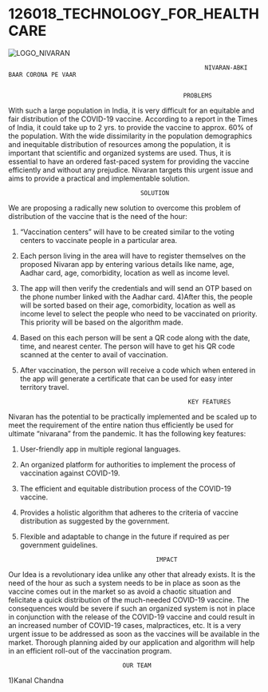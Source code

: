 # 126018_TECHNOLOGY_FOR_HEALTHCARE
![LOGO_NIVARAN](https://user-images.githubusercontent.com/70050386/91025931-ac71d900-e617-11ea-8fab-6151f3562098.jpeg)

                                                           NIVARAN-ABKI BAAR CORONA PE VAAR 
                                
                                               
					                                 PROBLEMS
With such a large population in India, it is very difficult for an equitable and fair distribution of the COVID-19 vaccine. According to a report in the Times of India, it could take up to 2 yrs. to provide the vaccine to approx. 60% of the population. With the wide dissimilarity in the population demographics and inequitable distribution of resources among the population, it is important that scientific and organized systems are used. Thus, it is essential to have an ordered fast-paced system for providing the vaccine efficiently and without any prejudice. Nivaran targets this urgent issue and aims to provide a practical and implementable solution. 
			
			                                          
								         SOLUTION 
We are proposing a radically new solution to overcome this problem of distribution of the vaccine that is the need of the hour:
1) “Vaccination centers” will have to be created similar to the voting centers to vaccinate people in a particular area.
2) Each person living in the area will have to register themselves on the proposed Nivaran app by entering various details like name, age, Aadhar card, age, comorbidity, location as well as income level.
3) The app will then verify the credentials and will send an OTP based on the phone number linked with the Aadhar card.
4)After this, the people will be sorted based on their age, comorbidity, location as well as income level to select the people who need to be vaccinated on priority. This priority will be based on the algorithm made.
5) Based on this each person will be sent a QR code along with the date, time, and nearest center. The person will have to get his QR code scanned at the center to avail of vaccination. 
6) After vaccination, the person will receive a code which when entered in the app will generate a certificate that can be used for easy inter territory travel.
 
 
 
					                                  KEY FEATURES 
Nivaran has the potential to be practically implemented and be scaled up to meet the requirement of the entire nation thus efficiently be used for ultimate “nivarana” from the pandemic. It has the following key features:
1)	User-friendly app in multiple regional languages.
2)	An organized platform for authorities to implement the process of vaccination against COVID-19.
3)	The efficient and equitable distribution process of the COVID-19 vaccine.
4)	Provides a holistic algorithm that adheres to the criteria of vaccine distribution as suggested by the government. 
5)	Flexible and adaptable to change in the future if required as per government guidelines.


                                                                 
								              IMPACT 
Our Idea is a revolutionary idea unlike any other that already exists. It is the need of the hour as such a system needs to be in place as soon as the vaccine comes out in the market so as avoid a chaotic situation and felicitate a quick distribution of the much-needed COVID-19 vaccine. The consequences would be severe if such an organized system is not in place in conjunction with the release of the COVID-19 vaccine and could result in an increased number of COVID-19 cases, malpractices, etc.
It is a very urgent issue to be addressed as soon as the vaccines will be available in the market. Thorough planning aided by our application and algorithm will help in an efficient roll-out of the vaccination program.									      


									OUR TEAM     

1)Kanal Chandna

